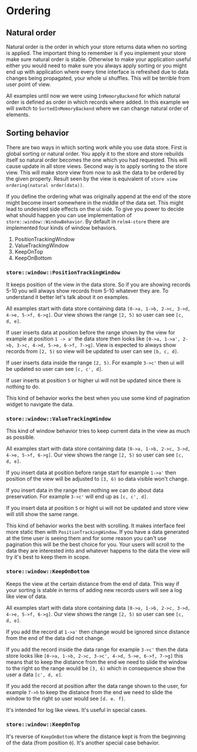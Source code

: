 # Ordering

## Natural order

Natural order is the order in which your store returns data when no sorting is applied. The important thing to remember is if you implement your store
make sure natural order is stable. Otherwise to make your application useful either you would need to make sure you always apply sorting or you might
end up with application where every time interface is refreshed due to data changes being propagated, your whole ui shuffles. This will be terrible
from user point of view.

All examples until now we were using `InMemoryBackend` for which natural order is defined as order in which records where added. In this example we will switch to
`SortedInMemoryBackend` where we can change natural order of elements.

## Sorting behavior

There are two ways in which sorting work while you use data store. First is global sorting or natural order. You apply it to the store and store rebuilds itself so
natural order becomes the one which you had requested. This will cause update in all store views. Second way is to apply sorting to the store view.
This will make store view from now to ask the data to be ordered by the given property. Result seen by the view is equivalent of
`store view ordering(natural order(data))`.

If you define the ordering what was originally append at the end of the store might become insert somewhere in the middle of the data set. This might
lead to undesired side effects on the ui side. To give you power to decide what should happen you can use implementation of `store::window::WindowBehavior`.
By default in `relm4-store` there are implemented four kinds of window behaviors.

1. PositionTrackingWindow
2. ValueTrackingWindow
3. KeepOnTop
4. KeepOnBottom

### `store::window::PositionTrackingWindow`

It keeps position of the view in the data store. So if you are showing records 5-10 you will always show records from 5-10 whatever they are. To understand
it better let's talk about it on examples.

All examples start with data store containing data `[0->a, 1->b, 2->c, 3->d, 4->e, 5->f, 6->g]`. Our view shows the range `[2, 5)` so user can see `[c, d, e]`.

If user inserts data at position before the range shown by the view for example at position `1 -> a'` the data store then looks like
`[0->a, 1->a', 2->b, 3->c, 4->d, 5->e, 6->f, 7->g]`. View is expected to always show records from `[2, 5)` so view will be updated to user can see `[b, c, d]`.

If user inserts data inside the range `[2, 5)`. For example `3->c'` then ui will be updated so user can see `[c, c', d]`.

If user inserts at position `5` or higher ui will not be updated since there is nothing to do.

This kind of behavior works the best when you use some kind of pagination widget to navigate the data.

### `store::window::ValueTrackingWindow`

This kind of window behavior tries to keep current data in the view as much as possible.

All examples start with data store containing data `[0->a, 1->b, 2->c, 3->d, 4->e, 5->f, 6->g]`. Our view shows the range `[2, 5)` so user can see `[c, d, e]`.

If you insert data at position before range start for example `1->a'` then position of the view will be adjusted to `[3, 6)` so data visible won't change.

If you insert data in the range then nothing we can do about data preservation. For example `3->c'` will end up as `[c, c', d]`.

If you insert data at position `5` or hight ui will not be updated and store view will still show the same range.

This kind of behavior works the best with scrolling. It makes interface feel more static then with `PositionTrackingWindow`. If you have a data generated at
the time user is seeing them and for some reason you can't use pagination this will be the best choice for you. Your users will scroll to the data they are
interested into and whatever happens to the data the view will try it's best to keep them in scope.

### `store::window::KeepOnBottom`

Keeps the view at the certain distance from the end of data. This way if your sorting is stable in terms of adding new records users will see a log like view
of data.

All examples start with data store containing data `[0->a, 1->b, 2->c, 3->d, 4->e, 5->f, 6->g]`. Our view shows the range `[2, 5)` so user can see `[c, d, e]`.

If you add the record at `1->a'` then change would be ignored since distance from the end of the data did not change.

If you add the record inside the data range for example `3->c'` then the data store looks like `[0->a, 1->b, 2->c, 3->c', 4->d, 5->e, 6->f, 7->g]` this means that
to keep the distance from the end we need to slide the window to the right so the range would be `[3, 6)` which in consequence show the user a data `[c', d, e]`.

If you add the record at position after the data range shown to the user, for example `7->h` to keep the distance from the end we need to slide the window to the
right so user would see `[d. e. f]`.

It's intended for log like views. It's useful in special cases.

### `store::window::KeepOnTop`

It's reverse of `KeepOnBottom` where the distance kept is from the beginning of the data (from position `0`). It's another special case behavior.
